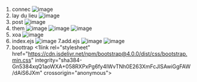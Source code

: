 1. connec
![image](https://user-images.githubusercontent.com/99623646/193496311-8de8170f-a73a-4f3c-bd59-f0dd9350eb68.png)
2. lay du lieu
![image](https://user-images.githubusercontent.com/99623646/193496351-244425b6-aa07-4716-b1e4-7fef6edf2dbc.png)
3. post
![image](https://user-images.githubusercontent.com/99623646/193496391-9f9c377a-f70f-4e21-8e25-97b840bd893c.png)
4. them
![image](https://user-images.githubusercontent.com/99623646/193496441-b33e5e8c-11e3-4f32-be9f-46a7466274b5.png)
![image](https://user-images.githubusercontent.com/99623646/193496454-71b38a2f-962e-4d3e-8e84-c4f455857f80.png)
![image](https://user-images.githubusercontent.com/99623646/193496470-e9a2b7f7-ef03-4cc9-8762-27d214cc344a.png)
5. xoa
![image](https://user-images.githubusercontent.com/99623646/193496494-3d38d443-2b1e-420a-b317-73b285f98daf.png)
6. index.ejs
![image](https://user-images.githubusercontent.com/99623646/193496533-c657f0bf-5fcf-42c7-92a2-36d866de2b47.png)
7.add.ejs
![image](https://user-images.githubusercontent.com/99623646/193496577-b7a66577-0f83-4904-8d0c-f8520ffe99ec.png)
![image](https://user-images.githubusercontent.com/99623646/193496595-e3f4b4fa-c6f9-4f15-98e4-fe616568ab03.png)
8. boottrap
<1link rel="stylesheet" href="https://cdn.jsdelivr.net/npm/bootstrap@4.0.0/dist/css/bootstrap.min.css" 
integrity="sha384-Gn5384xqQ1aoWXA+058RXPxPg6fy4IWvTNh0E263XmFcJlSAwiGgFAW/dAiS6JXm" crossorigin="anonymous">

